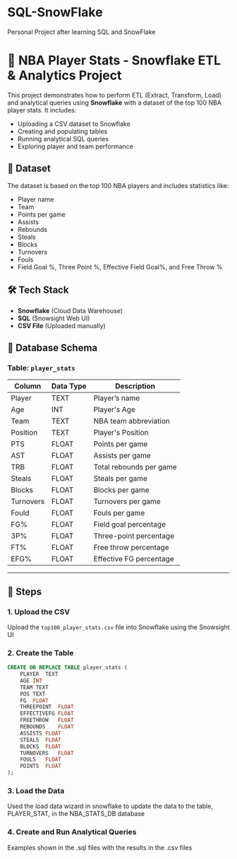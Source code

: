 # SQL-SnowFlake
Personal Project after learning SQL and SnowFlake

# 🏀 NBA Player Stats - Snowflake ETL & Analytics Project

This project demonstrates how to perform ETL (Extract, Transform, Load) and analytical queries using **Snowflake** with a dataset of the top 100 NBA player stats. It includes:

- Uploading a CSV dataset to Snowflake
- Creating and populating tables
- Running analytical SQL queries
- Exploring player and team performance

## 📂 Dataset

The dataset is based on the top 100 NBA players and includes statistics like:
- Player name
- Team
- Points per game
- Assists
- Rebounds
- Steals 
- Blocks
- Turnovers
- Fouls
- Field Goal %, Three Point %, Effective Field Goal%, and Free Throw %

## 🛠️ Tech Stack

- **Snowflake** (Cloud Data Warehouse)
- **SQL** (Snowsight Web UI)
- **CSV File** (Uploaded manually)

## 🧱 Database Schema

### Table: `player_stats`
| Column      | Data Type | Description              |
|-------------|-----------|--------------------------|
| Player      | TEXT      | Player’s name            |
| Age         | INT       | Player's Age             |
| Team        | TEXT      | NBA team abbreviation    |
| Position    | TEXT      | Player's Position        |
| PTS         | FLOAT     | Points per game          |
| AST         | FLOAT     | Assists per game         |
| TRB         | FLOAT     | Total rebounds per game  |
| Steals      | FLOAT     | Steals per game          |
| Blocks      | FLOAT     | Blocks per game          |
| Turnovers   | FLOAT     | Turnovers per game       |
| Fould       | FLOAT     | Fouls  per game          |
| FG%         | FLOAT     | Field goal percentage    |
| 3P%         | FLOAT     | Three-point percentage   |
| FT%         | FLOAT     | Free throw percentage    |
| EFG%        | FLOAT     | Effective FG percentage  |

---

## 🚀 Steps

### 1. Upload the CSV
Upload the `top100_player_stats.csv` file into Snowflake using the Snowsight UI

### 2. Create the Table
```sql
CREATE OR REPLACE TABLE player_stats (
    PLAYER	TEXT
    AGE INT
    TEAM TEXT
    POS	TEXT
    FG	FLOAT
    THREEPOINT	FLOAT
    EFFECTIVEFG	FLOAT
    FREETHROW	FLOAT
    REBOUNDS	FLOAT
    ASSISTS	FLOAT
    STEALS	FLOAT
    BLOCKS	FLOAT
    TURNOVERS	FLOAT
    FOULS	FLOAT
    POINTS	FLOAT
);
```

### 3. Load the Data
Used the load data wizard in snowflake to update the data to the table, PLAYER_STAT, in the NBA_STATS_DB database

### 4. Create and Run Analytical Queries
Examples shown in the .sql files with the results in the .csv files
